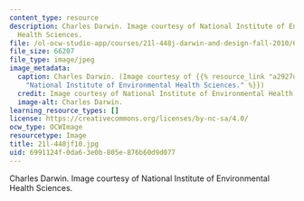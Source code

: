 ```yaml
---
content_type: resource
description: Charles Darwin. Image courtesy of National Institute of Environmental
  Health Sciences.
file: /ol-ocw-studio-app/courses/21l-448j-darwin-and-design-fall-2010/6991124f0da63e0b805e876b60d9d077_21l-448jf10.jpg
file_size: 66207
file_type: image/jpeg
image_metadata:
  caption: Charles Darwin. (Image courtesy of {{% resource_link "a2927d08-b78b-42bf-bfa7-dce36871c876"
    "National Institute of Environmental Health Sciences." %}})
  credit: Image courtesy of National Institute of Environmental Health Sciences.
  image-alt: Charles Darwin.
learning_resource_types: []
license: https://creativecommons.org/licenses/by-nc-sa/4.0/
ocw_type: OCWImage
resourcetype: Image
title: 21l-448jf10.jpg
uid: 6991124f-0da6-3e0b-805e-876b60d9d077
---
```

Charles Darwin. Image courtesy of National Institute of Environmental Health Sciences.